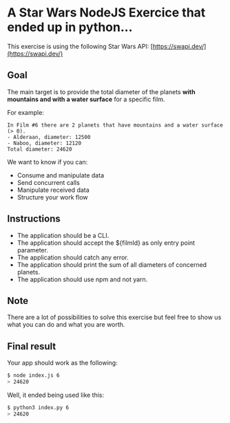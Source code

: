 # A Star Wars NodeJS Exercice that ended up in python...
This exercise is using the following Star Wars API: [https://swapi.dev/](https://swapi.dev/)

## Goal

The main target is to provide the total diameter of the planets **with mountains and with a water surface** for a specific film.

For example:
```
In Film #6 there are 2 planets that have mountains and a water surface (> 0).
- Alderaan, diameter: 12500
- Naboo, diameter: 12120
Total diameter: 24620
```

We want to know if you can:

* Consume and manipulate data
* Send concurrent calls
* Manipulate received data
* Structure your work flow

## Instructions

* The application should be a CLI.
* The application should accept the ${filmId} as only entry point parameter. 
* The application should catch any error. 
* The application should print the sum of all diameters of concerned planets.
* The application should use npm and not yarn.

## Note
There are a lot of possibilities to solve this exercise but feel free to show us what you can do and what you are worth.

## Final result
Your app should work as the following:
```bash
$ node index.js 6
> 24620
```

Well, it ended being used like this:
```bash
$ python3 index.py 6
> 24620
```
